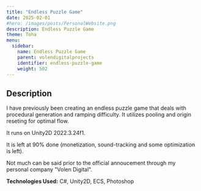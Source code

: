 ```yaml
---
title: "Endless Puzzle Game"
date: 2025-02-01
#hero: /images/posts/PersonalWebsite.png
description: Endless Puzzle Game
theme: Toha
menu:
  sidebar:
    name: Endless Puzzle Game
    parent: volendigitalprojects
    identifier: endless-puzzle-game
    weight: 502
---
```


## Description
I have previously been creating an endless puzzle game that deals with procedural generation and ramping difficulty. 
It utilizes pooling and origin reseting for optimal flow.

It runs on Unity2D 2022.3.24f1.

It is left at 90% done (monetization, sound-tracking and some optimization is left).

Not much can be said prior to the official annoucement through my personal company "Volen Digital".

**Technologies Used:** C#, Unity2D, ECS, Photoshop